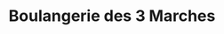 ---
title: "Boulangerie des 3 Marches"
url: /montataire/boulangerie-des-3-marches/
shop: Bäckerei
---